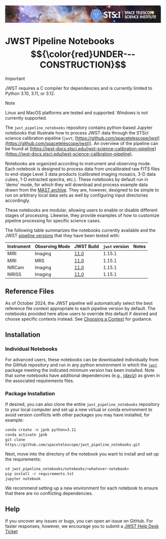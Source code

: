 ![STScI Logo](_static/stsci_header.png)

# JWST Pipeline Notebooks $${\color{red}UNDER---CONSTRUCTION}$$

> [!IMPORTANT]
> JWST requires a C compiler for dependencies and is currently limited to Python 3.10, 3.11, or 3.12.

> [!NOTE]
> Linux and MacOS platforms are tested and supported.  Windows is not currently supported.

The ``jwst_pipeline_notebooks`` repository contains python-based Jupyter notebooks that illustrate how to process JWST data through the STScI science calibration pipeline (``jwst``;  [https://github.com/spacetelescope/jwst](https://github.com/spacetelescope/jwst)).  An overview of the pipeline can be found at [https://jwst-docs.stsci.edu/jwst-science-calibration-pipeline](https://jwst-docs.stsci.edu/jwst-science-calibration-pipeline).

Notebooks are organized according to instrument and observing mode.  Each notebook is designed to process data from uncalibrated raw FITS files to end-stage Level 3 data products (calibrated imaging mosaics, 3-D data cubes, 1-D extracted spectra, etc.).  These notebooks by default run in 'demo' mode, for which they will download and process example data drawn from the [MAST archive](https://archive.stsci.edu/).  They are, however, designed to be simple to run on arbitrary local data sets as well by configuring input directories accordingly.

These notebooks are modular, allowing users to enable or disable different stages of processing.  Likewise, they provide examples of how to customize pipeline processing for specific science cases.

The following table summarizes the notebooks currently available and the JWST [pipeline versions](https://jwst-docs.stsci.edu/jwst-science-calibration-pipeline/jwst-operations-pipeline-build-information) that they have been tested with:

| Instrument | Observing Mode | JWST Build | ``jwst`` version | Notes                                         |
|------------|----------------|------------|--------------------------|-----------------------------------------------|
| MIRI       | Imaging        | [11.0](https://jwst-docs.stsci.edu/jwst-science-calibration-pipeline/jwst-operations-pipeline-build-information/jwst-operations-pipeline-build-11-0-release-notes) | 1.15.1 |   |
| MIRI       | MRS            | [11.0](https://jwst-docs.stsci.edu/jwst-science-calibration-pipeline/jwst-operations-pipeline-build-information/jwst-operations-pipeline-build-11-0-release-notes) | 1.15.1 |   |
| NIRCam     | Imaging        | [11.0](https://jwst-docs.stsci.edu/jwst-science-calibration-pipeline/jwst-operations-pipeline-build-information/jwst-operations-pipeline-build-11-0-release-notes) | 1.15.1 |   |
| NIRISS     | Imaging        | [11.0](https://jwst-docs.stsci.edu/jwst-science-calibration-pipeline/jwst-operations-pipeline-build-information/jwst-operations-pipeline-build-11-0-release-notes) | 1.15.1 |   |

## Reference Files

As of October 2024, the JWST pipeline will automatically select the best reference file context appropriate to each pipeline version by default.  The notebooks provided here allow users to override this default if desired and choose specific contexts instead.  See [Choosing a Context](https://jwst-docs.stsci.edu/jwst-science-calibration-pipeline#JWSTScienceCalibrationPipeline-crds_contextChoosingacontext) for guidance.

## Installation

### Individual Notebooks

For advanced users, these notebooks can be downloaded individually from the GitHub repository and run in any python environment in which the [``jwst``](https://github.com/spacetelescope/jwst) package meeting the indicated minimum version has been installed.  Note that some notebooks have additional dependencies (e.g., [jdaviz](https://github.com/spacetelescope/jdaviz/)) as given in the associated requirements files.

### Package Installation

If desired, you can also clone the entire ``jwst_pipeline_notebooks`` repository to your local computer and set up a new virtual or conda environment
to avoid version conflicts with other packages you may have installed, for example:

    conda create -n jpnb python=3.11
    conda activate jpnb
    git clone https://github.com/spacetelescope/jwst_pipeline_notebooks.git

Next, move into the directory of the notebook you want to install and set up the requirements:

    cd jwst_pipeline_notebooks/notebooks/<whatever-notebook>
    pip install -r requirements.txt
    jupyter notebook

We recommend setting up a new environment for each notebook to ensure that there are no conflicting dependencies.

## Help

If you uncover any issues or bugs, you can open an issue on GitHub. For faster responses, however, we encourage you to submit a [JWST Help Desk Ticket](jwsthelp.stsci.edu)
